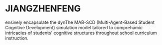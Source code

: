 # JIANGZHENFENG
ensively encapsulate the dynThe MAB-SCD (Multi-Agent-Based Student Cognitive Development) simulation model tailored to comprehamic intricacies of students' cognitive structures throughout school curriculum instruction. 

